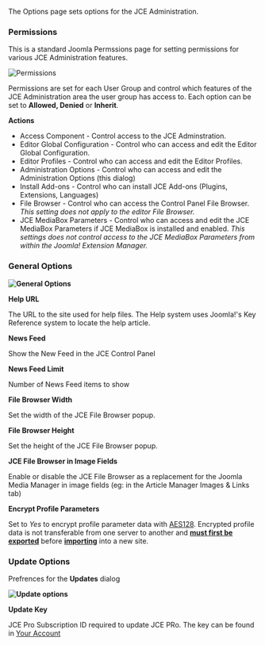The Options page sets options for the JCE Administration.

### Permissions

This is a standard Joomla Permssions page for setting permissions for various JCE Administration features.

![Permissions](https://cdn.joomlacontenteditor.net/images/docs/cpanel/options-permissions.jpg)

Permissions are set for each User Group and control which features of the JCE Administration area the user group has access to. Each option can be set to <span style="font-weight: bold;">Allowed, </span><span style="font-weight: bold;">Denied</span> or <span style="font-weight: bold;">Inherit</span>.

<span style="font-weight: bold;">Actions</span>

- Access Component - Control access to the JCE Adminstration.
- Editor Global Configuration - Control who can access and edit the Editor Global Configuration.
- Editor Profiles - Control who can access and edit the Editor Profiles.
- Administration Options - Control who can access and edit the Administration Options (this dialog)
- Install Add-ons - Control who can install JCE Add-ons (Plugins, Extensions, Languages)
- File Browser - Control who can access the Control Panel File Browser. _This setting does not apply to the editor File Browser._
- JCE MediaBox Parameters - Control who can access and edit the JCE MediaBox Parameters if JCE MediaBox is installed and enabled. _This settings does not control access to the JCE MediaBox Parameters from within the Joomla! Extension Manager._

### General Options

**![General Options](https://cdn.joomlacontenteditor.net/images/docs/cpanel/options-general.jpg)**

**Help URL**

The URL to the site used for help files. The Help system uses Joomla!'s Key Reference system to locate the help article.

**News Feed**

Show the New Feed in the JCE Control Panel

**News Feed Limit**

Number of News Feed items to show

**File Browser Width**

Set the width of the JCE File Browser popup.

**File Browser Height**

Set the height of the JCE File Browser popup.

**JCE File Browser in Image Fields**

Enable or disable the JCE File Browser as a replacement for the Joomla Media Manager in image fields (eg: in the Article Manager Images & Links tab)

**Encrypt Profile Parameters**

Set to _Yes_ to encrypt profile parameter data with [AES128](http://en.wikipedia.org/wiki/Advanced_Encryption_Standard "AES 128"). Encrypted profile data is not transferable from one server to another and **[must first be exported](index.php?option=com_content&view=article&id=322:profiles-export&catid=100:profiles&Itemid=93 "Exporting Profiles")** before **[importing](index.php?option=com_content&view=article&id=323:profiles-import&catid=100:profiles&Itemid=93 "Importing Profiles")** into a new site.

### Update Options

Prefrences for the **Updates** dialog

**![Update options](https://cdn.joomlacontenteditor.net/images/docs/cpanel/options-update.jpg)**

**Update Key**

JCE Pro Subscription ID required to update JCE PRo. The key can be found in [Your Account](https://www.joomlacontenteditor.net/your-account "Your Account")